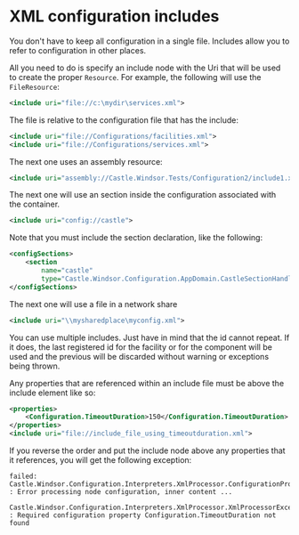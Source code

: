 # XML configuration includes

You don't have to keep all configuration in a single file. Includes allow you to refer to configuration in other places.

All you need to do is specify an include node with the Uri that will be used to create the proper `Resource`. For example, the following will use the `FileResource`:

```xml
<include uri="file://c:\mydir\services.xml">
```

The file is relative to the configuration file that has the include:

```xml
<include uri="file://Configurations/facilities.xml">
<include uri="file://Configurations/services.xml">
```

The next one uses an assembly resource:

```xml
<include uri="assembly://Castle.Windsor.Tests/Configuration2/include1.xml">
```

The next one will use an section inside the configuration associated with the container.

```xml
<include uri="config://castle">
```

Note that you must include the section declaration, like the following:

```xml
<configSections>
    <section
        name="castle"
        type="Castle.Windsor.Configuration.AppDomain.CastleSectionHandler, Castle.Windsor" />
</configSections>
```

The next one will use a file in a network share

```xml
<include uri="\\mysharedplace\myconfig.xml">
```

You can use multiple includes. Just have in mind that the id cannot repeat. If it does, the last registered id for the facility or for the component will be used and the previous will be discarded without warning or exceptions being thrown.

Any properties that are referenced within an include file must be above the include element like so:

```xml
<properties>
    <Configuration.TimeoutDuration>150</Configuration.TimeoutDuration>
</properties>
<include uri="file://include_file_using_timeoutduration.xml">
```

If you reverse the order and put the include node above any properties that it references, you will get the following exception:

```
failed: Castle.Windsor.Configuration.Interpreters.XmlProcessor.ConfigurationProcessingException : Error processing node configuration, inner content ...
        Castle.Windsor.Configuration.Interpreters.XmlProcessor.XmlProcessorException : Required configuration property Configuration.TimeoutDuration not found
```